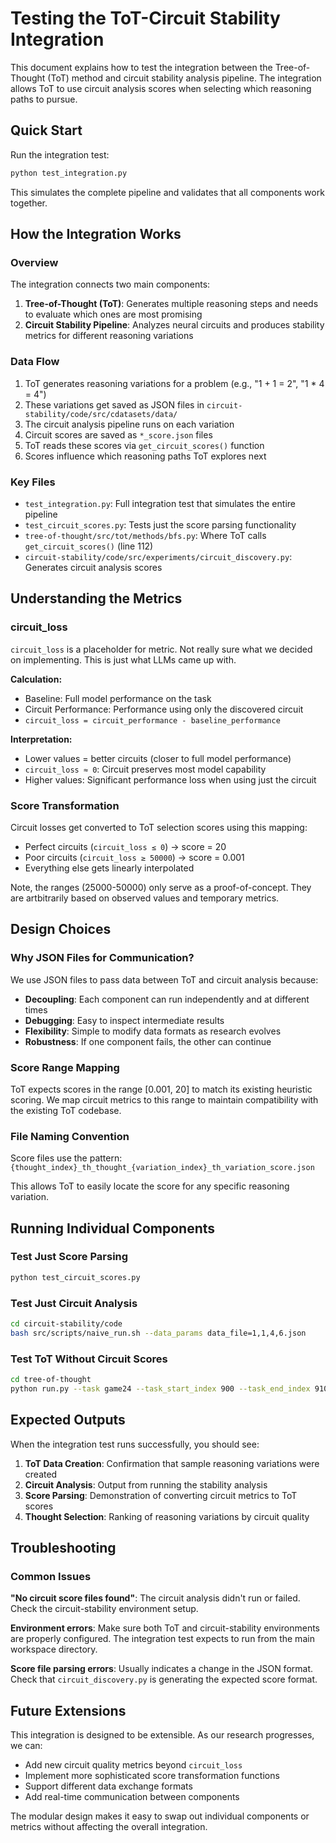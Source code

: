 # Testing the ToT-Circuit Stability Integration

This document explains how to test the integration between the Tree-of-Thought (ToT) method and circuit stability analysis pipeline. The integration allows ToT to use circuit analysis scores when selecting which reasoning paths to pursue.

## Quick Start

Run the integration test:

```bash
python test_integration.py
```

This simulates the complete pipeline and validates that all components work together.

## How the Integration Works

### Overview

The integration connects two main components:

1. **Tree-of-Thought (ToT)**: Generates multiple reasoning steps and needs to evaluate which ones are most promising
2. **Circuit Stability Pipeline**: Analyzes neural circuits and produces stability metrics for different reasoning variations

### Data Flow

1. ToT generates reasoning variations for a problem (e.g., "1 + 1 = 2", "1 * 4 = 4")
2. These variations get saved as JSON files in `circuit-stability/code/src/cdatasets/data/`
3. The circuit analysis pipeline runs on each variation
4. Circuit scores are saved as `*_score.json` files
5. ToT reads these scores via `get_circuit_scores()` function
6. Scores influence which reasoning paths ToT explores next

### Key Files

- `test_integration.py`: Full integration test that simulates the entire pipeline
- `test_circuit_scores.py`: Tests just the score parsing functionality
- `tree-of-thought/src/tot/methods/bfs.py`: Where ToT calls `get_circuit_scores()` (line 112)
- `circuit-stability/code/src/experiments/circuit_discovery.py`: Generates circuit analysis scores

## Understanding the Metrics

### circuit_loss

`circuit_loss` is a placeholder for metric. Not really sure what we decided on implementing. This is just what LLMs came up with.

**Calculation:**
- Baseline: Full model performance on the task
- Circuit Performance: Performance using only the discovered circuit  
- `circuit_loss = circuit_performance - baseline_performance`

**Interpretation:**
- Lower values = better circuits (closer to full model performance)
- `circuit_loss ≈ 0`: Circuit preserves most model capability
- Higher values: Significant performance loss when using just the circuit

### Score Transformation

Circuit losses get converted to ToT selection scores using this mapping:
- Perfect circuits (`circuit_loss ≤ 0`) → score = 20
- Poor circuits (`circuit_loss ≥ 50000`) → score = 0.001
- Everything else gets linearly interpolated

Note, the ranges (25000-50000) only serve as a proof-of-concept. They are artbitrarily based on observed values and temporary metrics.

## Design Choices

### Why JSON Files for Communication?

We use JSON files to pass data between ToT and circuit analysis because:
- **Decoupling**: Each component can run independently and at different times
- **Debugging**: Easy to inspect intermediate results
- **Flexibility**: Simple to modify data formats as research evolves
- **Robustness**: If one component fails, the other can continue

### Score Range Mapping

ToT expects scores in the range [0.001, 20] to match its existing heuristic scoring. We map circuit metrics to this range to maintain compatibility with the existing ToT codebase.

### File Naming Convention

Score files use the pattern: `{thought_index}_th_thought_{variation_index}_th_variation_score.json`

This allows ToT to easily locate the score for any specific reasoning variation.

## Running Individual Components

### Test Just Score Parsing

```bash
python test_circuit_scores.py
```

### Test Just Circuit Analysis

```bash
cd circuit-stability/code
bash src/scripts/naive_run.sh --data_params data_file=1,1,4,6.json
```

### Test ToT Without Circuit Scores

```bash
cd tree-of-thought
python run.py --task game24 --task_start_index 900 --task_end_index 910 --method_generate propose --method_evaluate value --method_select greedy --n_generate_sample 1 --prompt_sample cot
```

## Expected Outputs

When the integration test runs successfully, you should see:

1. **ToT Data Creation**: Confirmation that sample reasoning variations were created
2. **Circuit Analysis**: Output from running the stability analysis
3. **Score Parsing**: Demonstration of converting circuit metrics to ToT scores
4. **Thought Selection**: Ranking of reasoning variations by circuit quality

## Troubleshooting

### Common Issues

**"No circuit score files found"**: The circuit analysis didn't run or failed. Check the circuit-stability environment setup.

**Environment errors**: Make sure both ToT and circuit-stability environments are properly configured. The integration test expects to run from the main workspace directory.

**Score file parsing errors**: Usually indicates a change in the JSON format. Check that `circuit_discovery.py` is generating the expected score format.

## Future Extensions

This integration is designed to be extensible. As our research progresses, we can:

- Add new circuit quality metrics beyond `circuit_loss`
- Implement more sophisticated score transformation functions
- Support different data exchange formats
- Add real-time communication between components

The modular design makes it easy to swap out individual components or metrics without affecting the overall integration.